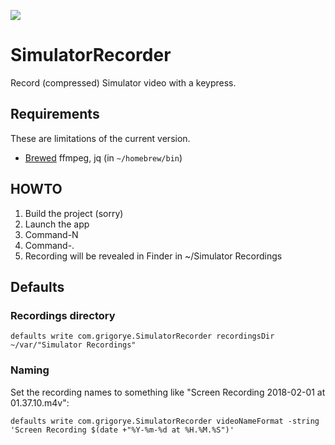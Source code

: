 [![](https://travis-ci.org/grigorye/SimulatorRecorder.svg?branch=master)](https://travis-ci.org/grigorye/SimulatorRecorder)

# SimulatorRecorder

Record (compressed) Simulator video with a keypress.

## Requirements

These are limitations of the current version.

* [Brewed](https://brew.sh) ffmpeg, jq (in `~/homebrew/bin`)

## HOWTO

1. Build the project (sorry)
2. Launch the app
3. Command-N
4. Command-.
5. Recording will be revealed in Finder in ~/Simulator Recordings
 
## Defaults
 
### Recordings directory


```
defaults write com.grigorye.SimulatorRecorder recordingsDir ~/var/"Simulator Recordings"
```
 
### Naming

Set the recording names to something like "Screen Recording 2018-02-01 at 01.37.10.m4v":

```
defaults write com.grigorye.SimulatorRecorder videoNameFormat -string 'Screen Recording $(date +"%Y-%m-%d at %H.%M.%S")'
```
